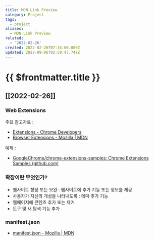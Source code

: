 ```yaml
---
title: MDN Link Preview
category: Project
tags:
  - project
aliases:
  - MDN Link Preview
related:
  - '2022-02-26'
created: 2022-02-26T07:34:00.000Z
updated: 2022-09-06T02:59:43.742Z
---
```


# {{ $frontmatter.title }}

## [[2022-02-26]]

### Web Extensions

주요 참고자료 :

- [Extensions - Chrome Developers](https://developer.chrome.com/docs/extensions/)
- [Browser Extensions - Mozilla | MDN](https://developer.mozilla.org/en-US/docs/Mozilla/Add-ons/WebExtensions)

예제 :

- [GoogleChrome/chrome-extensions-samples: Chrome Extensions Samples (github.com)](https://github.com/GoogleChrome/chrome-extensions-samples)

### 확장이란 무엇인가?

- 웹사이트 향상 또는 보완 : 웹사이트에 추가 기능 또는 정보를 제공
- 사용자가 자신의 개성을 나타내도록 : 테마 추가 기능
- 웹페이지에 콘텐츠 추가 또는 제거
- 도구 및 새 탐색 기능 추가

### manifest.json

- [manifest.json - Mozilla | MDN](https://developer.mozilla.org/en-US/docs/Mozilla/Add-ons/WebExtensions/manifest.json)
